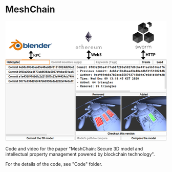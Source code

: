 # MeshChain

![Screenshot](https://raw.githubusercontent.com/Avantgarde95/MeshChain-publish/master/Screenshot.png)

Code and video for the paper "MeshChain: Secure 3D model and intellectual property management powered by blockchain technology".

For the details of the code, see "Code" folder.
